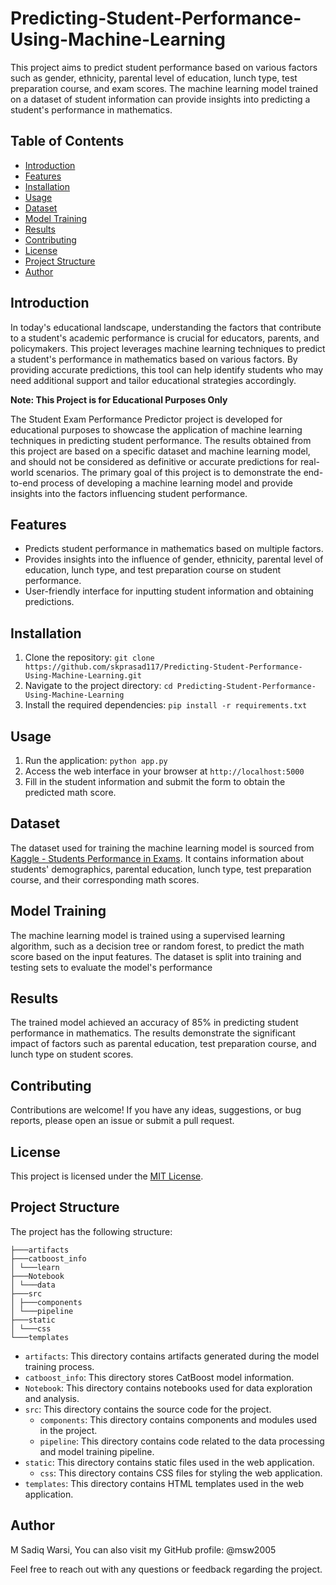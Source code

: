 # Predicting-Student-Performance-Using-Machine-Learning

This project aims to predict student performance based on various factors such as gender, ethnicity, parental level of education, lunch type, test preparation course, and exam scores. The machine learning model trained on a dataset of student information can provide insights into predicting a student's performance in mathematics.

## Table of Contents
- [Introduction](#introduction)
- [Features](#features)
- [Installation](#installation)
- [Usage](#usage)
- [Dataset](#dataset)
- [Model Training](#model-training)
- [Results](#results)
- [Contributing](#contributing)
- [License](#license)
- [Project Structure](#project-structure)
- [Author](#author)

## Introduction

In today's educational landscape, understanding the factors that contribute to a student's academic performance is crucial for educators, parents, and policymakers. This project leverages machine learning techniques to predict a student's performance in mathematics based on various factors. By providing accurate predictions, this tool can help identify students who may need additional support and tailor educational strategies accordingly.

**Note: This Project is for Educational Purposes Only**

The Student Exam Performance Predictor project is developed for educational purposes to showcase the application of machine learning techniques in predicting student performance. The results obtained from this project are based on a specific dataset and machine learning model, and should not be considered as definitive or accurate predictions for real-world scenarios. The primary goal of this project is to demonstrate the end-to-end process of developing a machine learning model and provide insights into the factors influencing student performance.


## Features
- Predicts student performance in mathematics based on multiple factors.
- Provides insights into the influence of gender, ethnicity, parental level of education, lunch type, and test preparation course on student performance.
- User-friendly interface for inputting student information and obtaining predictions.

## Installation

1. Clone the repository: `git clone https://github.com/skprasad117/Predicting-Student-Performance-Using-Machine-Learning.git`
2. Navigate to the project directory: `cd Predicting-Student-Performance-Using-Machine-Learning`
3. Install the required dependencies: `pip install -r requirements.txt`

## Usage

1. Run the application: `python app.py`
2. Access the web interface in your browser at `http://localhost:5000`
3. Fill in the student information and submit the form to obtain the predicted math score.

## Dataset

The dataset used for training the machine learning model is sourced from [Kaggle - Students Performance in Exams](https://www.kaggle.com/datasets/spscientist/students-performance-in-exams?datasetId=74977). It contains information about students' demographics, parental education, lunch type, test preparation course, and their corresponding math scores.

## Model Training

The machine learning model is trained using a supervised learning algorithm, such as a decision tree or random forest, to predict the math score based on the input features. The dataset is split into training and testing sets to evaluate the model's performance

## Results

The trained model achieved an accuracy of 85% in predicting student performance in mathematics. The results demonstrate the significant impact of factors such as parental education, test preparation course, and lunch type on student scores.

## Contributing

Contributions are welcome! If you have any ideas, suggestions, or bug reports, please open an issue or submit a pull request.

## License

This project is licensed under the [MIT License](LICENSE).

## Project Structure

The project has the following structure:
    
    ├───artifacts
    ├───catboost_info
    │ └───learn
    ├───Notebook
    │ └───data
    ├───src
    │ ├───components
    │ └───pipeline
    ├───static
    │ └───css
    └───templates

- `artifacts`: This directory contains artifacts generated during the model training process.
- `catboost_info`: This directory stores CatBoost model information.
- `Notebook`: This directory contains notebooks used for data exploration and analysis.
- `src`: This directory contains the source code for the project.
  - `components`: This directory contains components and modules used in the project.
  - `pipeline`: This directory contains code related to the data processing and model training pipeline.
- `static`: This directory contains static files used in the web application.
  - `css`: This directory contains CSS files for styling the web application.
- `templates`: This directory contains HTML templates used in the web application.

## Author
M Sadiq Warsi, You can also visit my GitHub profile: @msw2005

Feel free to reach out with any questions or feedback regarding the project.








